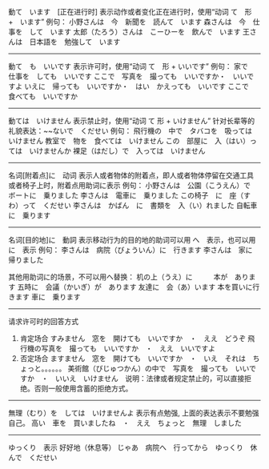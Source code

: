 動て　います　[正在进行时]
表示动作或者变化正在进行时，使用“动词 て　形　+　います”
例句：
小野さんは　今　新聞を　読んて　います
森さんは　今　仕事を　して　います
太郎（たろう）さんは　こーひーを　飲んで　います
王さんは　日本語を　勉強して　います

---
動て　も　いいです
表示许可时，使用“动词 て　形 + いいです”
例句：
家で　仕事を　しても　いいです
ここで　写真を　撮っても　いいですか・　いいですよ
いえに　帰っても　いいですか・　はい　かえっても　いいです
ここで　食べても　いいですか

---
動ては　いけません
表示禁止时，使用“动词 て 形 + いけません”
针对长辈等的礼貌表达：~~ないで　くだせい
例句：
飛行機の　中で　タバコを　吸っては　いけません
教室で　物を　食べては　いけません
この　部屋に　入（はい）っては　いけませんか
裸足（はだし）で　入っては　いけません

---
名词[附着点]に　动词
表示人或者物体的附着点，即人或者物体停留在交通工具或者椅子上时，附着点用助词に表示
例句：
小野さんは　公園（こうえん）で　ボートに　乗りました
李さんは　電車に　乗りました
この椅子　に　座（すわ）って　くだせい
李さんは　かばん　に　書類を　入（い）れました
自転車に　乗ります

---
名词[目的地]に　動詞
表示移动行为的目的地的助词可以用 へ　表示，也可以用　に　表示
例句：
李さんは　病院（びょういん）に　行きます
李さんは　家に　帰りました

其他用助词に的场景，不可以用へ替换：
机の上（うえ）に　　　本が　あります
五時に　会議（かいぎ）が　あります
友達に　会（あ）います
本を買いに行きます
車に　乗ります

---
请求许可时的回答方式
1. 肯定场合
すみません　窓を　開けても　いいですか　・　ええ　どうぞ
飛行機の写真を　撮っても　いいですか　・　ええ　いいですよ
2. 否定场合
ますません　窓を　開けても　いいですか　・　いえ　それは　ちょっと。。。。。。
美術館（びじゅつかん）の中で　写真を　撮っても　いいですか　・　いいえ　いけません　说明：法律或者规定禁止的，可以直接拒绝。否则一般使用含蓄的拒绝方式。

---
無理（むり）を　しては　いけませんよ
表示有点勉强, 上面的表达表示不要勉强自己。
高い　車を　買いましたね　・　ええ　ちょっと　無理　しました

---
ゆっくり　表示 好好地（休息等）
じゃあ　病院へ　行ってから　ゆっくり　休んで　くだせい
